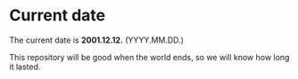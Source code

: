 # Current date

The current date is **2001.12.12.** (YYYY.MM.DD.)

This repository will be good when the world ends, so we will know how long it lasted.